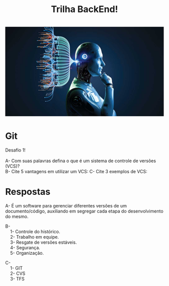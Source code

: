 <h1 align="center">
    Trilha BackEnd!
</h1>

<h1 align= "center">
    <img src="imagens/81-1.jpg">
</h1>

# Git

Desafio 1!<br><br>
A- Com suas palavras defina o que é um sistema de controle de versões (VCS)?<br>
B- Cite 5 vantagens em utilizar um VCS:
C- Cite 3 exemplos de VCS:<br>

# Respostas
A-  É um software para gerenciar diferentes versões de um documento/código, auxiliando em segregar cada etapa do desenvolvimento do mesmo.<br>

B-  <br>
    &nbsp;&nbsp;&nbsp;&nbsp;1- Controle do histórico.<br>
    &nbsp;&nbsp;&nbsp;&nbsp;2- Trabalho em equipe.<br>
    &nbsp;&nbsp;&nbsp;&nbsp;3- Resgate de versões estáveis.<br>
    &nbsp;&nbsp;&nbsp;&nbsp;4- Segurança.<br>
    &nbsp;&nbsp;&nbsp;&nbsp;5- Organização.<br>

C-  <br>
    &nbsp;&nbsp;&nbsp;&nbsp;1- GIT<br>
    &nbsp;&nbsp;&nbsp;&nbsp;2- CVS<br>
    &nbsp;&nbsp;&nbsp;&nbsp;3- TFS<br>


